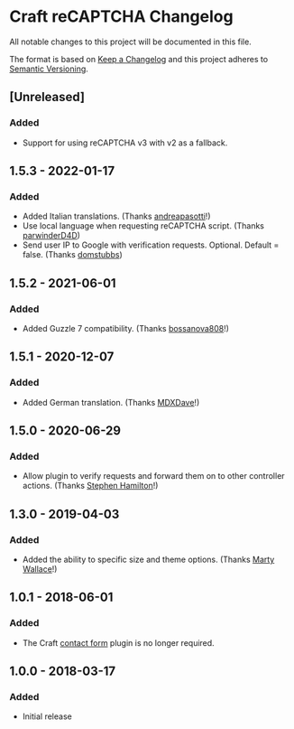# Craft reCAPTCHA Changelog

All notable changes to this project will be documented in this file.

The format is based on [Keep a Changelog](http://keepachangelog.com/) and this project adheres to [Semantic Versioning](http://semver.org/).

## [Unreleased]
### Added
- Support for using reCAPTCHA v3 with v2 as a fallback.

## 1.5.3 - 2022-01-17
### Added
- Added Italian translations. (Thanks [andreapasotti](https://github.com/matt-west/craft-recaptcha/pull/31)!)
- Use local language when requesting reCAPTCHA script. (Thanks [parwinderD4D](https://github.com/matt-west/craft-recaptcha/pull/28))
- Send user IP to Google with verification requests. Optional. Default = false. (Thanks [domstubbs](https://github.com/matt-west/craft-recaptcha/pull/30))

## 1.5.2 - 2021-06-01
### Added
- Added Guzzle 7 compatibility. (Thanks [bossanova808](https://github.com/bossanova808)!)

## 1.5.1 - 2020-12-07
### Added
- Added German translation. (Thanks [MDXDave](https://github.com/MDXDave)!)

## 1.5.0 - 2020-06-29
### Added
- Allow plugin to verify requests and forward them on to other controller actions. (Thanks [Stephen Hamilton](https://github.com/totov)!)

## 1.3.0 - 2019-04-03
### Added
- Added the ability to specific size and theme options. (Thanks [Marty Wallace](https://github.com/martywallace)!)

## 1.0.1 - 2018-06-01
### Added
- The Craft [contact form](https://github.com/craftcms/contact-form) plugin is no longer required.

## 1.0.0 - 2018-03-17
### Added
- Initial release
